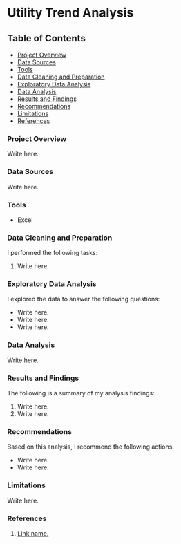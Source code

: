 # Utility Trend Analysis

## Table of Contents

- [Project Overview](#project-overview)
- [Data Sources](#data-sources)
- [Tools](#tools)
- [Data Cleaning and Preparation](#data-cleaning-and-preparation)
- [Exploratory Data Analysis](#exploratory-data-analysis)
- [Data Analysis](#data-analysis)
- [Results and Findings](#results-and-findings)
- [Recommendations](#recommendations)
- [Limitations](#limitations)
- [References](#references)

### Project Overview

Write here. 

### Data Sources

Write here.

### Tools

- Excel

### Data Cleaning and Preparation

I performed the following tasks:
1. Write here. 

### Exploratory Data Analysis

I explored the data to answer the following questions:

- Write here.
- Write here.
- Write here.

### Data Analysis

Write here.

### Results and Findings

The following is a summary of my analysis findings:
1. Write here.
2. Write here.

### Recommendations

Based on this analysis, I recommend the following actions:
- Write here.
- Write here.

### Limitations

Write here.

### References

1. [Link name.](Link.com)

